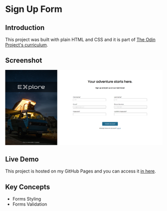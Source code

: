 # Sign Up Form

## Introduction
This project was built with plain HTML and CSS and it is part of [The Odin Project's curriculum](https://www.theodinproject.com/).

## Screenshot
![Project screenshot](./assets/images/result.png "Project screenshot")

## Live Demo
This project is hosted on my GitHub Pages and you can access it [in here](https://daniellima0.github.io/sign-up-form/).

## Key Concepts
* Forms Styling
* Forms Validation